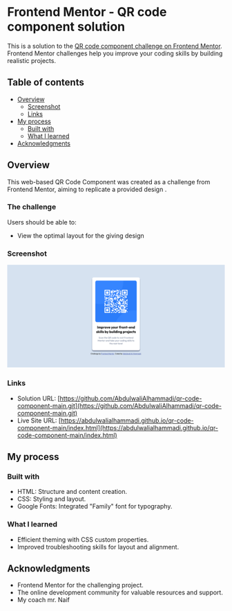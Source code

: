 # Frontend Mentor - QR code component solution

This is a solution to the [QR code component challenge on Frontend Mentor](https://www.frontendmentor.io/challenges/qr-code-component-iux_sIO_H). Frontend Mentor challenges help you improve your coding skills by building realistic projects. 

## Table of contents

- [Overview](#overview)
  - [Screenshot](#screenshot)
  - [Links](#links)
- [My process](#my-process)
  - [Built with](#built-with)
  - [What I learned](#what-i-learned)
- [Acknowledgments](#acknowledgments)

## Overview

This web-based QR Code Component was created as a challenge from Frontend Mentor, aiming to replicate a provided design .

### The challenge

Users should be able to:

- View the optimal layout for the giving design 
### Screenshot


![preview](./screenshots/Frontend-Mentor-QR-code-component.png)

### Links

- Solution URL: [https://github.com/AbdulwaliAlhammadi/qr-code-component-main.git](https://github.com/AbdulwaliAlhammadi/qr-code-component-main.git)
- Live Site URL: [https://abdulwalialhammadi.github.io/qr-code-component-main/index.html](https://abdulwalialhammadi.github.io/qr-code-component-main/index.html)

## My process

### Built with

- HTML: Structure and content creation.
- CSS: Styling and layout.
- Google Fonts: Integrated "Family" font for typography.

### What I learned

- Efficient theming with CSS custom properties.
- Improved troubleshooting skills for layout and alignment.

## Acknowledgments

- Frontend Mentor for the challenging project.
- The online development community for valuable resources and support.
- My coach mr. Naif 
